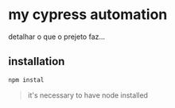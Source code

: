 # my cypress automation

detalhar o que o prejeto faz...

## installation

```bash
npm instal
```
>it's necessary to have node installed


